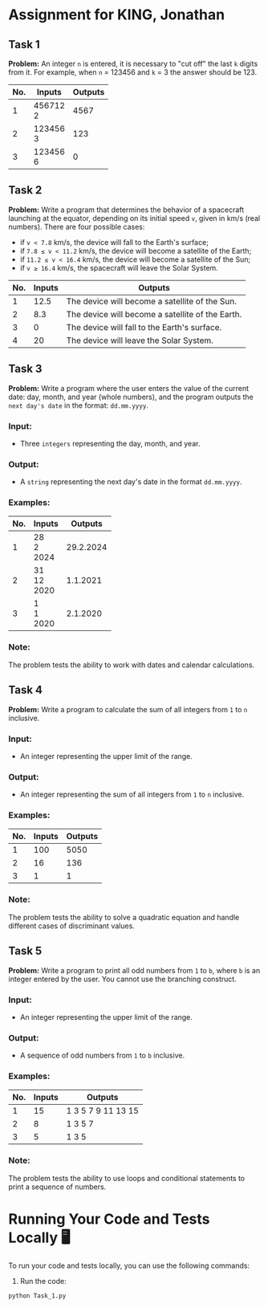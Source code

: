 # Assignment for KING, Jonathan

## Task 1

**Problem:** An integer `n` is entered, it is necessary to "cut off" the last `k` digits from it. For example, when `n` = 123456 and `k` = 3 the answer should be 123.

| No. | Inputs     | Outputs |
| --- | ---------- | ------- |
| 1   | 456712<br>2 | 4567 |
| 2   | 123456<br>3 | 123  |
| 3   | 123456<br>6 | 0    |

## Task 2
**Problem:** Write a program that determines the behavior of a spacecraft launching at the equator, depending on its initial speed `v`, given in km/s (real numbers). There are four possible cases: 
- if `v < 7.8` km/s, the device will fall to the Earth's surface; 
- if `7.8 ≤ v < 11.2` km/s, the device will become a satellite of the Earth; 
- if `11.2 ≤ v < 16.4` km/s, the device will become a satellite of the Sun; 
- if `v ≥ 16.4` km/s, the spacecraft will leave the Solar System.

| No. | Inputs | Outputs                               |
| --- | ------ | ------------------------------------- |
| 1   | 12.5   | The device will become a satellite of the Sun. |
| 2   | 8.3    | The device will become a satellite of the Earth. |
| 3   | 0      | The device will fall to the Earth's surface. |
| 4   | 20     | The device will leave the Solar System. |



## Task 3
**Problem:** Write a program where the user enters the value of the current date: day, month, and year (whole numbers), and the program outputs the `next day's date` in the format: `dd.mm.yyyy`.

### Input:
- Three `integers` representing the day, month, and year.

### Output:
- A `string` representing the next day's date in the format `dd.mm.yyyy`.

### Examples:

| No. | Inputs | Outputs |
| --- | ------ | ------- |
| 1   | 28<br>2<br>2024 | 29.2.2024 |
| 2   | 31<br>12<br>2020 | 1.1.2021 |
| 3   | 1<br>1<br>2020 | 2.1.2020 |

### Note:
The problem tests the ability to work with dates and calendar calculations.



## Task 4

**Problem:** Write a program to calculate the sum of all integers from `1` to `n` inclusive.

### Input:
- An integer representing the upper limit of the range.

### Output:
- An integer representing the sum of all integers from `1` to `n` inclusive.

### Examples:

| No. | Inputs | Outputs |
| --- | ------ | ------- |
| 1   | 100    | 5050 |
| 2   | 16     | 136 |
| 3   | 1      | 1 |

### Note:
The problem tests the ability to solve a quadratic equation and handle different cases of discriminant values.



## Task 5

**Problem:** Write a program to print all odd numbers from `1` to `b`, where `b` is an integer entered by the user. You cannot use the branching construct.

### Input:

- An integer representing the upper limit of the range.

### Output:

- A sequence of odd numbers from `1` to `b` inclusive.

### Examples:

| No. | Inputs | Outputs |
| --- | ------ | ------- |
| 1   | 15 | 1 3 5 7 9 11 13 15 |
| 2 | 8 | 1 3 5 7 |
| 3 | 5 | 1 3 5 |

### Note:

The problem tests the ability to use loops and conditional statements to print a sequence of numbers.




# Running Your Code and Tests Locally 🖥️

To run your code and tests locally, you can use the following commands:

1. Run the code:
```bash
python Task_1.py
```
